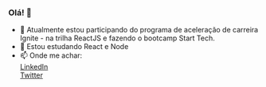 ### Olá! 👋

- 🔭 Atualmente estou participando do programa de aceleração de carreira Ignite - na trilha ReactJS e fazendo o bootcamp Start Tech.
- 🌱 Estou estudando React e Node
- 📫 Onde me achar: <br>
[LinkedIn](https://www.linkedin.com/in/alineavelinorocha/)<br>
[Twitter](https://twitter.com/LineAvelino)


